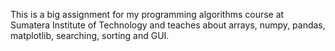 This is a big assignment for my programming algorithms course at Sumatera Institute of Technology and teaches about arrays, numpy, pandas, matplotlib, searching, sorting and GUI.
